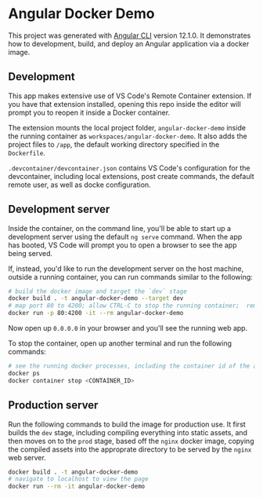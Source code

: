 # Angular Docker Demo

This project was generated with [Angular CLI](https://github.com/angular/angular-cli) version 12.1.0. It demonstrates how to development, build, and deploy an Angular application via a docker image.

## Development

This app makes extensive use of VS Code's Remote Container extension. If you have that extension installed, opening this repo inside the editor will prompt you to reopen it inside a Docker container.

The extension mounts the local project folder, `angular-docker-demo` inside the running container as `workspaces/angular-docker-demo`. It also adds the project files to `/app`, the default working directory specified in the `Dockerfile`.

`.devcontainer/devcontainer.json` contains VS Code's configuration for the devcontainer, including local extensions, post create commands, the default remote user, as well as docke configuration.

## Development server

Inside the container, on the command line, you'll be able to start up a development server using the default `ng serve` command. When the app has booted, VS Code will prompt you to open a browser to see the app being served.

If, instead, you'd like to run the development server on the host machine, outside a running container, you can run commands similar to the following:

```bash
# build the docker image and target the `dev` stage
docker build . -t angular-docker-demo --target dev
# map port 80 to 4200; allow CTRL-C to stop the running container;  remove the container once it's done running
docker run -p 80:4200 -it --rm angular-docker-demo
```

Now open up `0.0.0.0` in your browser and you'll see the running web app.

To stop the container, open up another terminal and run the following commands:

```bash
# see the running docker processes, including the container id of the angular app
docker ps
docker container stop <CONTAINER_ID>
```

## Production server

Run the following commands to build the image for production use. It first builds the `dev` stage, including compiling everything into static assets, and then moves on to the `prod` stage, based off the `nginx` docker image, copying the compiled assets into the approprate directory to be served by the `nginx` web server.

```bash
docker build . -t angular-docker-demo
# navigate to localhost to view the page
docker run --rm -it angular-docker-demo
```
